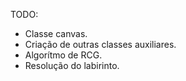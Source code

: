 TODO:
- Classe canvas.
- Criação de outras classes auxiliares.
- Algorítmo de RCG.
- Resolução do labirinto.
